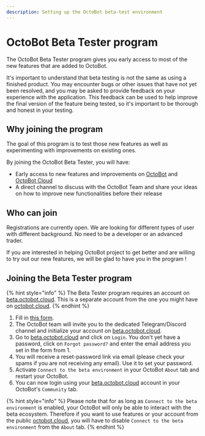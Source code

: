 ```yaml
---
description: Setting up the OctoBot beta-test environment
---
```


# OctoBot Beta Tester program

The OctoBot Beta Tester program gives you early access to most of the new features that are added to OctoBot.

It's important to understand that beta testing is not the same as using a finished product. You may encounter 
bugs or other issues that have not yet been resolved, and you may be asked to provide feedback on your experience 
with the application. 
This feedback can be used to help improve the final version of the feature being tested, so it's important to be thorough and honest in your testing.

## Why joining the program

The goal of this program is to test those new features as well as experimenting with improvements on existing ones.

By joining the OctoBot Beta Tester, you will have:
- Early access to new features and improvements on [OctoBot](https://www.octobot.online/) and [OctoBot Cloud](https://www.octobot.cloud/)
- A direct channel to discuss with the OctoBot Team and share your ideas on how to improve new functionalities before their release

## Who can join

Registrations are currently open. We are looking for different types of user  with different background. No need to be a developer or an advanced trader. 

If you are interested in helping OctoBot project to get better and are willing to try out our new features, we will be glad to have you in the program !

## Joining the Beta Tester program

{% hint style="info" %}
The Beta Tester program requires an account on [beta.octobot.cloud](https://beta.octobot.cloud/). This is a separate account from the one you might have on [octobot.cloud](https://octobot.cloud/).
{% endhint %}

1. Fill in [this form](https://octobot.click/docs-join-beta).
2. The OctoBot team will invite you to the dedicated Telegram/Discord channel and initialize your account on [beta.octobot.cloud](https://beta.octobot.cloud/).
3. Go to [beta.octobot.cloud](https://beta.octobot.cloud/) and click on `Login`. You don't yet have a password, click on `Forgot password?` and enter the email address you set in the form from 1.
4. You will receive a reset-password link via email (please check your spams if you are not receiving any email). Use it to set your password.  
5. Activate `Connect to the beta environment` in your OctoBot `About` tab and restart your OctoBot.
6. You can now login using your [beta.octobot.cloud](https://beta.octobot.cloud/) account in your OctoBot's `Community` tab. 

{% hint style="info" %}
Please note that for as long as `Connect to the beta environment` is enabled, your OctoBot will only be able to interact with the beta ecosystem. Therefore if you want to use features or your account from the public [octobot.cloud](https://octobot.cloud/), you will have to disable `Connect to the beta environment` from the `About` tab.
{% endhint %}

